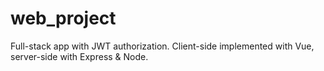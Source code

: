 # web_project
Full-stack app with JWT authorization. Client-side implemented with Vue, server-side with Express &amp; Node.
